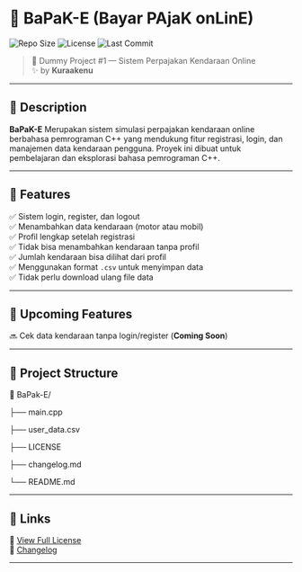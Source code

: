 # 🐍 BaPaK-E (Bayar PAjaK onLinE)

![Repo Size](https://img.shields.io/github/repo-size/kuraakenu/bapak-e?style=flat-square)
![License](https://img.shields.io/github/license/kuraakenu/bapak-e?style=flat-square)
![Last Commit](https://img.shields.io/github/last-commit/kuraakenu/bapak-e?style=flat-square)

> 🎯 Dummy Project #1 — Sistem Perpajakan Kendaraan Online  
> ✨ by **Kuraakenu**

---

## 📄 Description

**BaPaK-E** Merupakan sistem simulasi perpajakan kendaraan online berbahasa pemrograman C++ yang mendukung fitur registrasi, login, dan manajemen data kendaraan pengguna. Proyek ini dibuat untuk pembelajaran dan eksplorasi bahasa pemrograman C++.

---

## 🚀 Features

✅ Sistem login, register, dan logout  
✅ Menambahkan data kendaraan (motor atau mobil)  
✅ Profil lengkap setelah registrasi  
✅ Tidak bisa menambahkan kendaraan tanpa profil  
✅ Jumlah kendaraan bisa dilihat dari profil  
✅ Menggunakan format `.csv` untuk menyimpan data  
✅ Tidak perlu download ulang file data  

---

## 🔧 Upcoming Features

🔜 Cek data kendaraan tanpa login/register (**Coming Soon**)  

---

## 📁 Project Structure

📂 BaPak-E/

├── main.cpp

├── user_data.csv

├── LICENSE

├── changelog.md

└── README.md

---

## 📘 Links

📄 [View Full License](LICENSE)  
📝 [Changelog](changelog.md)

---

